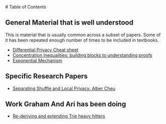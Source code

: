 <div class=container>
# Table of Contents

## General Material that is well understood

This is material that is usually common across a subset of
papers. Some of it has been repeated enough number of times to be
included in textbooks.

* [Differential Privacy Cheat sheet]()
* [Concentration Inequalities: building blocks to understanding proofs]()
* [Exponential Mechanism]()

## Specific Research Papers

* [Separating Shuffle and Local Privacy: Alber Cheu](ShufflePrivacy/index.html)
<div class=container>

## Work Graham And Ari has been doing

* [Re-deriving and extending Trie heavy hitters]()
